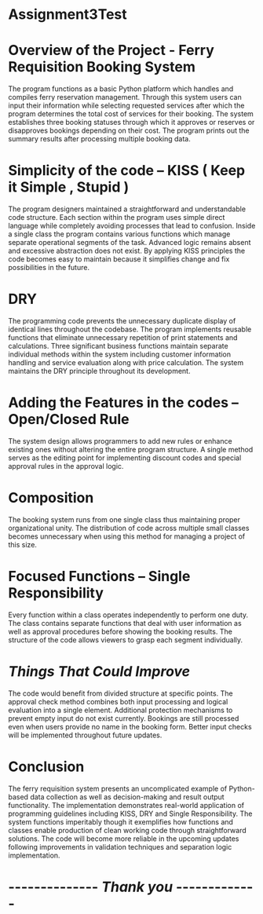 # Assignment3Test

# **Overview of the Project - Ferry Requisition Booking System**

The program functions as a basic Python platform which handles and compiles ferry reservation management.
Through this system users can input their information while selecting requested services after which the program determines the total cost of services for their booking. 
The system establishes three booking statuses through which it approves or reserves or disapproves bookings depending on their cost.
The program prints out the summary results after processing multiple booking data.

# **Simplicity of the code – KISS ( Keep it Simple , Stupid )**

The program designers maintained a straightforward and understandable code structure.
Each section within the program uses simple direct language while completely avoiding processes that lead to confusion.
Inside a single class the program contains various functions which manage separate operational segments of the task.
Advanced logic remains absent and excessive abstraction does not exist. 
By applying KISS principles the code becomes easy to maintain because it simplifies change and fix possibilities in the future.

# **DRY**

The programming code prevents the unnecessary duplicate display of identical lines throughout the codebase. 
The program implements reusable functions that eliminate unnecessary repetition of print statements and calculations.
Three significant business functions maintain separate individual methods within the system including customer information handling and service evaluation along with price calculation.
The system maintains the DRY principle throughout its development.



# **Adding the Features in the codes – Open/Closed Rule** 

The system design allows programmers to add new rules or enhance existing ones without altering the entire program structure.
A single method serves as the editing point for implementing discount codes and special approval rules in the approval logic.


# **Composition**

The booking system runs from one single class thus maintaining proper organizational unity.
The distribution of code across multiple small classes becomes unnecessary when using this method for managing a project of this size.

# **Focused Functions – Single Responsibility**

Every function within a class operates independently to perform one duty.
The class contains separate functions that deal with user information as well as approval procedures before showing the booking results. 
The structure of the code allows viewers to grasp each segment individually.

# *Things That Could Improve*

The code would benefit from divided structure at specific points. 
The approval check method combines both input processing and logical evaluation into a single element.
Additional protection mechanisms to prevent empty input do not exist currently.
Bookings are still processed even when users provide no name in the booking form.
Better input checks will be implemented throughout future updates.

# **Conclusion**

The ferry requisition system presents an uncomplicated example of Python-based data collection as well as decision-making and result output functionality.
The implementation demonstrates real-world application of programming guidelines including KISS, DRY and Single Responsibility. 
The system functions imperitably though it exemplifies how functions and classes enable production of clean working code through straightforward solutions. 
The code will become more reliable in the upcoming updates following improvements in validation techniques and separation logic implementation.

# -------------- *Thank you* -------------







